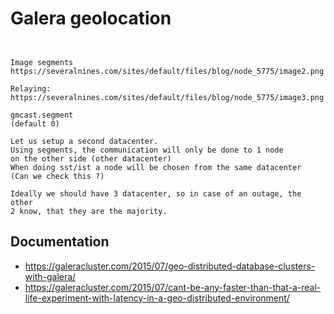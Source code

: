 # Galera geolocation 

```


Image segments
https://severalnines.com/sites/default/files/blog/node_5775/image2.png

Relaying:
https://severalnines.com/sites/default/files/blog/node_5775/image3.png

gmcast.segment 
(default 0) 

Let us setup a second datacenter. 
Using segments, the communication will only be done to 1 node
on the other side (other datacenter) 
When doing sst/ist a node will be chosen from the same datacenter
(Can we check this ?) 

Ideally we should have 3 datacenter, so in case of an outage, the other 
2 know, that they are the majority.
```

## Documentation 

  * https://galeracluster.com/2015/07/geo-distributed-database-clusters-with-galera/
  * https://galeracluster.com/2015/07/cant-be-any-faster-than-that-a-real-life-experiment-with-latency-in-a-geo-distributed-environment/
